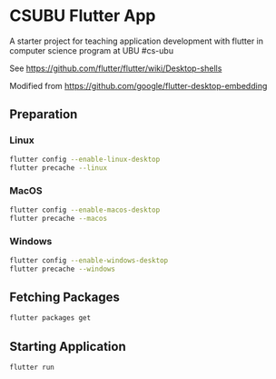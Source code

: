 # CSUBU Flutter App

A starter project for teaching application development with flutter in computer science program at UBU #cs-ubu

See https://github.com/flutter/flutter/wiki/Desktop-shells

Modified from https://github.com/google/flutter-desktop-embedding

## Preparation

### Linux

```sh
flutter config --enable-linux-desktop
flutter precache --linux
```

### MacOS

```sh
flutter config --enable-macos-desktop
flutter precache --macos
```

### Windows

```sh
flutter config --enable-windows-desktop
flutter precache --windows
```

## Fetching Packages

```sh
flutter packages get
```

## Starting Application

```sh
flutter run
```


